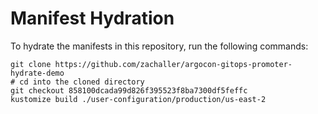 # Manifest Hydration

To hydrate the manifests in this repository, run the following commands:

```shell
git clone https://github.com/zachaller/argocon-gitops-promoter-hydrate-demo
# cd into the cloned directory
git checkout 858100dcada99d826f395523f8ba7300df5feffc
kustomize build ./user-configuration/production/us-east-2
```
